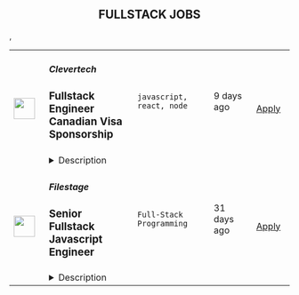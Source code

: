 <div align="center"><h2>FULLSTACK JOBS</h2></div><table><tr>
                <td width="100" height="100" rowspan="2">
                    <img src="https://remoteOK.com/assets/img/jobs/0a4f98be55dacaa27c82aec11169331e1658342729.png" width="38px" height="auto">
                </td>
                <td width="300">
                    <h5>Clevertech</h5>
                    <h3>
					 Fullstack Engineer Canadian Visa Sponsorship				</h3>
                </td>
                <td width="300">
                    <code>javascript, react, node</code>
                </td>
                <td width="200">
                <text>9 days ago</text>
                </td>
                <td width="100" rowspan="2">
                <a href="https://remoteOK.com/jobs/111720" align="right" target="_blank">Apply</a>
                </td>
            </tr>
            <tr>
                <td colspan="3">
                <details><summary>Description</summary>
                <p>Experience Remote done Right. Over 20 years of remote experience, all 500+ staff are 100% remote and we still grow vibrant relationships, provide exceptional opportunities for career growth while working with stellar clients on ambitious projects</p><h4>What we're working on:</h4><p>Enterprise companies turn to us to help them launch innovative digital products that interact with hundreds of millions of customers, transactions and data points. The problems we solve every day are real and require creativity, grit and determination. We are building a culture that challenges norms while fostering experimentation and personal growth. In order to grasp the scale of problems we face, ideally, you have some exposure to Logistics, FinTech, Transportation, Insurance, Media or other complex multifactor industries</p><h4>Requirements</h4><ul><li>7+ years of professional experience (A technical assessment will be required)</li><li>Senior-level experience in the front-end (React) and back-end (Node, Express, Mongo, SQL)</li><li>Ability to create clean, modern, testable, well-documented code</li><li>English fluency, verbal and written</li><li>Professional, empathic, team player</li><li>Problem solver, proactive, go-getter</li></ul><h4>Straight from the Devs</h4><p>Watch short snippets of actual developers (Real, not scripted) share why they joinedÂ <a href="https://cleverte.ch/3">YouTube Playlist</a></p><h4>Why Clevertech is an amazing place to work at</h4><p>At Clevertech, you can expect that you will:</p><ul><li>Be 100% dedicated to one project at a time so that you can hone your skills, innovate and grow</li><li>Be a part of a team of talented and friendly senior-level developers</li><li>Work on projects that allow you to use cutting edge tech. We believe in constantly evolving your mastery</li></ul><p>The result? We produce meaningful work and we are truly proud and excited to be creating waves in an industry under transformation.<br /><br /></p>
                </details>
                </td>
            </tr>,<tr>
                <td width="100" height="100" rowspan="2">
                    <img src="https://wwr-pro.s3.amazonaws.com/logos/0018/8581/logo.gif" width="38px" height="auto">
                </td>
                <td width="300">
                    <h5>Filestage</h5>
                    <h3> Senior Fullstack Javascript Engineer</h3>
                </td>
                <td width="300">
                    <code>Full-Stack Programming</code>
                </td>
                <td width="200">
                <text>31 days ago</text>
                </td>
                <td width="100" rowspan="2">
                <a href="https://weworkremotely.com/remote-jobs/filestage-senior-fullstack-javascript-engineer" align="right" target="_blank">Apply</a>
                </td>
            </tr>
            <tr>
                <td colspan="3">
                <details><summary>Description</summary>
                <img src="https://we-work-remotely.imgix.net/logos/0018/8581/logo.gif?ixlib=rails-4.0.0&w=50&h=50&dpr=2&fit=fill&auto=compress" />

<p>
  <strong>Headquarters:</strong> Stuttgart
    <br /><strong>URL:</strong> <a href="https://filestage.io">https://filestage.io</a>
</p>

<div><br></div><h1>About Filestage</h1><div><br></div><div>
<strong>Filestage frees people from chaotic approval processes</strong>, making work more joyful and productive. From large enterprises to independent agencies, our review and approval platform helps teams share, discuss, and approve all their files, all in one place – including documents, designs, images, videos, and audio files.<br><br>
</div><div>
<br><br>
</div><div>
<strong>We're a fully remote team </strong>with people working in home offices, co-working spaces, and coffee shops all over the world. Together, we're on a mission to create a seamless approval process that helps people deliver their best work.<br><br>
</div><div>
<br><br>
</div><div>
<strong>We've raised our Series A and have over half a million users across 500+ companies</strong>, including AB InBev, LG, Havas, GroupM, and Emirates. So if you're looking for a fast-growing startup in a booming market, you've found it!<br><br>
</div><div><br></div><h1>About our Development team</h1><div><br></div><div>
<strong>We are a small team but growing rapidly.</strong> We have grown from a team of 9 members to 19 members in the last year and we are looking to expand further in the coming months.<br><br>
</div><div>
<br><br>
</div><div>
<strong>We use Agile methodologies</strong>, following the <a href="https://www.youtube.com/watch?v=Yvfz4HGtoPc">Spotify structure</a>. Our team is divided into cross functional squads who are fully responsible for a part of our product. Inside the squad we have short meetings to define our goals, share updates and blockers during the week. After each month we have a retrospective to continue to improve our processes.<br><br>
</div><div>
<br><br>
</div><div>
<strong>We take ownership and hold ourselves to high standards.</strong> Developers are involved in the <a href="https://netflixtechblog.com/full-cycle-developers-at-netflix-a08c31f83249">whole software development life cycle</a>. You will write code but also E2E tests, migration scripts or monitor production.<br><br>
</div><div>
<br><br>
</div><div>
<strong>We follow best practices. </strong>Chapter leads coach squad members inspired by books like: <a href="https://pragprog.com/titles/tpp20/the-pragmatic-programmer-20th-anniversary-edition/">The Pragmatic Programmer</a>, <a href="https://www.amazon.com/Extreme-Programming-Explained-Embrace-Change/dp/0321278658">Extreme Programming</a>, <a href="https://www.amazon.com/Philosophy-Software-Design-John-Ousterhout/dp/1732102201">A Philosophy of Software Design</a> or <a href="https://www.amazon.com/DevOps-Handbook-World-Class-Reliability-Organizations/dp/1942788002">The DevOps Handbook</a>.<br><br>
</div><div>
<br><br>
</div><div>
<strong>Our techstack is based on Javascript</strong>. We are using React in the frontend and Node.js with MongoDB in the backend, everything is hosted in AWS.<strong><br><br></strong><br>
</div><h1>What you will be working on as a Software Developer<strong><br></strong><br>
</h1><div>Depending on your interests and skills, you may do more feature work or more purely technical work, but the boundaries are fluid, and people can switch between teams. Every two weeks, you’ll have a private conversation with your manager where you can discuss these topics and more.<br><br>
</div><div>
<br><br>
</div><div>
<strong>Build new product features. </strong>In the last 1 year our team has added many exciting features including <a href="https://help.filestage.io/en/articles/5755452-getting-started-with-the-new-project-dashboard">revamping our project dashboard</a>, allowing users to <a href="https://help.filestage.io/en/articles/5560093-compare-versions-of-a-file-directly-in-the-viewer">compare two versions of a file simultaneously</a> and allowing users to <a href="https://filestage.io/websites/">review live websites</a> on our platform. In the coming year we are looking forward to building many more exciting features like allowing users to automate their manual processes.<br><br>
</div><div>
<br><br>
</div><div>
<strong>Integrate with 3rd party services. </strong>In the last 1 year we have started<a href="https://filestage.io/integrations/"> integrating our platform with multiple 3rd party services</a> like Asana, Microsoft Teams, etc and built a foundation to create many more integrations. This year we are looking to integrate with Slack, Adobe Premiere Pro and others.<br><br>
</div><div>
<br><br>
</div><div>
<strong>Track down bugs and fix them fast.</strong> There are a lot of moving parts in a SAAS app: frontend, backend, networking and integration with 3rd party services. Tracking down bugs in such an app is not only very exciting but is core to providing exceptional user experience.<br><br>
</div><div>
<br><br>
</div><div>
<strong>Improve our development process.</strong> We continuously improve our development process by adding new E2E tests to prevent bugs and reduce manual testing, refactoring concepts to reduce complexity, improving our CI/CD pipeline or coming up with new ideas to improve developer workflow.<br><br>
</div><div>
<br><br>
</div><div><br></div><h1>Life at Filestage</h1><div><br></div><div>We believe people are more productive when they can choose their own schedule. So we’re proud to offer fully-remote roles that give you the perfect balance between work and life.<br><br>
</div><div>Here are some of the benefits you can look forward to at Filestage:<br><br>
</div><ul>
<li>
<strong>Work from where you’re happiest and enjoy a flexible schedule. </strong>We’ve been fully remote from the start, giving you the opportunity to meet people all over the world and broaden your horizons.<ul><li>For this role, we’re looking for someone <strong>who can have at least 4hrs </strong>of time overlap with European working hours (9:00AM to 6:00 PM CET).<br><br>
</li></ul>
</li>
<li>
<strong>Meet up in real life. </strong>We all travel together at least once a year at our team retreat to have fun and get to know each other.<br><br>
</li>
<li>
<strong>Enjoy a strong team culture</strong>. We’re a group of knowledge seekers, reflective thinkers, clear communicators, goal owners, problem solvers, and team players. These are the values we strive for to help us achieve our mission.<br><br>
</li>
<li>
<strong>Join a happy team.</strong> We’ve been rated five stars on Glassdoor by our lovely team. <a href="https://www.glassdoor.co.uk/Reviews/Filestage-Reviews-E2536549.htm">You can take a look at our reviews here</a>.<br><br>
</li>
<li>
<strong>Create a workspace that suits you. </strong>You’ll get a €1,500 budget for hardware, as well €500 for home office to buy whatever you need to do your best work – including a computer, webcam, or standing desk.<br><br>
</li>
<li>
<strong>Get 36 days of paid holidays.</strong> Plenty of time for city breaks, summer escapes, and everything in between. You’ll also get a half day on your birthday to give you a chance to celebrate!<br><br>
</li>
<li>
<strong>Continue to grow and develop your career. </strong>We care about your development and want you to be able to learn new things! After six months in the company, you’ll get a budget to be able to use for personal development.<br><br>
</li>
<li>
<strong>Make your voice heard.</strong> We trust our team members to make the best decisions to achieve their goals, so you won’t have to put up with micromanagers here.<br><br>
</li>
<li>
<strong>Say goodbye to pointless meetings.</strong> We practice what we preach when it comes to productivity, so you can expect flat hierarchies, fast iterations, and no bullshit meetings.</li>
</ul><div><br></div><h1><strong>What you’ll bring to the role</strong></h1><div>You have 5+ years of experience working as a Fullstack Javascript Developer on a sophisticated SPA. Now you’re looking for an exciting opportunity that will revolutionize the way people work in the new remote-first world and which will challenge you to learn and explore new technologies.<br><br>
</div><div>Here are some of the things we’d like to see from you:<br><br>
</div><ul>
<li>
<strong>You’re passionate about software development. </strong>You hold yourself to a high coding standard and write code that’s reliable, performs well and is easy to understand.<br><br>
</li>
<li>
<strong>You’re comfortable with the MERN stack. </strong>You’re fluent with Node.js, Express, MongoDB and React, as well as the staples of full-stack development: HTTP, HTML, JavaScript, and CSS.<br><br>
</li>
<li>
<strong>You turn designs into technical concepts.</strong> You can translate complex UI/UX design into technical concepts for new features. You know how to make a solid action plan and execute on it with your team.<br><br>
</li>
<li>
<strong>You’re a problem solver.</strong> If that means forking a dependency to fix a bug, that’s what you do. If it means studying how color spaces work to guarantee color accuracy, so be it. If you find a concept that needs refactoring, you don’t ignore it.<br><br>
</li>
<li>
<strong>You work well with lots of questions and few answers. </strong>No problem is too big or too hard. You’re at your most productive when ambitious goals are clearly set and you can choose your own path to reach them.<br><br>
</li>
<li>
<strong>You’re hungry to learn.</strong> You roll your sleeves up to get things done. You strive to continuously improve, iterate and integrate what you learn.<br><br>
</li>
<li>
<strong>You manage scope and expectations.</strong> You have experience in collaborating with product partners like product management and product design<br><br>
</li>
<li>
<strong>You’re a strong communicator. </strong>You have experience collaborating with a distributed team.<br><br>
</li>
</ul>

<p><strong>To apply:</strong> <a href="https://weworkremotely.com/remote-jobs/filestage-senior-fullstack-javascript-engineer">https://weworkremotely.com/remote-jobs/filestage-senior-fullstack-javascript-engineer</a></p>

                </details>
                </td>
            </tr>,<tr>
                <td width="100" height="100" rowspan="2">
                    <img src="https://remotive.com/job/1224255/logo" width="38px" height="auto">
                </td>
                <td width="300">
                    <h5>Discourse</h5>
                    <h3>Full Stack Engineer - Customer Solutions Team</h3>
                </td>
                <td width="300">
                    <code>developer,javascript,rails,ruby</code>
                </td>
                <td width="200">
                <text>25 days ago</text>
                </td>
                <td width="100" rowspan="2">
                <a href="https://remotive.com/remote-jobs/software-dev/full-stack-engineer-customer-solutions-team-1224255" align="right" target="_blank">Apply</a>
                </td>
            </tr>
            <tr>
                <td colspan="3">
                <details><summary>Description</summary>
                <div class="h5"><em>Salary dependent on location and experience</em></div>
<p class="h1"> </p>
<p class="h1"><!--block-->About the job</p>
<p>You will work closely with some of Discourse’s largest clients to help them with their extensive customizations. You will also be contributing to Discourse’s core product and official plugins.</p>
<p><!--block--><br>Responsibilities include:<br><br></p>
<ul>
<li><!--block-->Communicate daily with clients and work with them to agree on work priorities</li>
<li><!--block-->Implement and document client features</li>
<li><!--block-->Discuss and decide with internal Discourse teams whether features are appropriate in core, or in client plugins</li>
<li><!--block-->Maintain client-specific features against latest core versions</li>
<li><!--block-->Highlight new critical core features to high-profile clients</li>
<li><!--block-->Schedule and deploy patches and upgrades</li>
</ul>
<p><!--block--><br><strong>About you</strong></p>
<p><!--block--></p>
<ul>
<li>You are an experienced full stack developer who has an interest in proposing and providing direct solutions to aid in customer success. You have excellent written and verbal communication skills and are comfortable working in a fully remote team.</li>
<li>You should be excited about customizing open-source solutions to fit a customer’s requirements.</li>
<li>You have Ruby, Rails and JavaScript experience; Discourse applicants usually complete a paid trial project prior to joining the team.</li>
<li>You should be kind to your co-workers. We believe in a welcoming workplace where people from different backgrounds and cultures work together to create something great.</li>
</ul>
<p> </p>
<p><!--block--><br><strong>About us</strong><br><br></p>
<p>There are many benefits to working at Discourse including a flexible work schedule, 5 weeks of holiday per year, funding for a co-working space, and more! <a href="https://www.discourse.org/team#benefits" rel="nofollow">Learn more</a>.<br><br></p>
<p><!--block--><br><strong>How to Apply</strong></p>
<p><!--block--><br>Please send a detailed cover letter along with your resume to <a href="mailto:jobs+wwr@discourse.org" rel="nofollow">jobs+wwr@discourse.org</a><br><br></p>
<!--block-->
<p><br><br></p>
<img src="https://remotive.com/job/track/1224255/blank.gif?source=public_api" alt=""/>
                </details>
                </td>
            </tr></table>